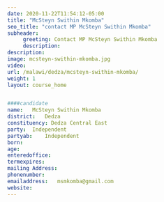 ```yaml
---
date: 2020-11-22T11:54:12-05:00
title: "McSteyn Swithin Mkomba"
seo_title: "contact MP McSteyn Swithin Mkomba"
subheader:
     greeting: Contact MP McSteyn Swithin Mkomba
     description: 
description: 
image: mcsteyn-swithin-mkomba.jpg
video: 
url: /malawi/dedza/mcsteyn-swithin-mkomba/
weight: 1
layout: course_home


####candidate
name:	McSteyn Swithin Mkomba
district:	Dedza
constituency: Dedza Central East
party:	Independent
partyab:	Independent
born:
age: 
enteredoffice:	
termexpires:	
mailing Address:
phonenumber:	
emailaddress:	msmkomba@gmail.com
website:	
---
```


